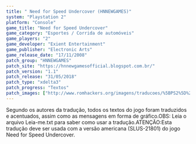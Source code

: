 ```yaml
---
title: " Need for Speed Undercover (HNNEWGAMES)"
system: "Playstation 2"
platform: "Console"
game_title: "Need for Speed Undercover"
game_category: "Esportes / Corrida de automóveis"
game_players: "2"
game_developer: "Exient Entertainment"
game_publisher: "Electronic Arts"
game_release_date: "17/11/2008"
patch_group: "HNNEWGAMES"
patch_site: "https://hnnewgamesofficial.blogspot.com.br/"
patch_version: "1.1"
patch_release: "31/05/2018"
patch_type: "xdelta3"
patch_progress: "Textos"
patch_images: ["http://www.romhackers.org/imagens/traducoes/%5BPS2%5D%20Need%20for%20Speed%20Undercover%20-%20HNNEWGAMES%20-%201.jpg","http://www.romhackers.org/imagens/traducoes/%5BPS2%5D%20Need%20for%20Speed%20Undercover%20-%20HNNEWGAMES%20-%202.jpg","http://www.romhackers.org/imagens/traducoes/%5BPS2%5D%20Need%20for%20Speed%20Undercover%20-%20HNNEWGAMES%20-%203.jpg"]
---
```

Segundo os autores da tradução, todos os textos do jogo foram traduzidos e acentuados, assim como as mensagens em forma de gráfico.OBS: Leia o arquivo Leia-me.txt para saber como usar a tradução.ATENÇÃO:Esta tradução deve ser usada com a versão americana (SLUS-21801) do jogo Need for Speed Undercover.